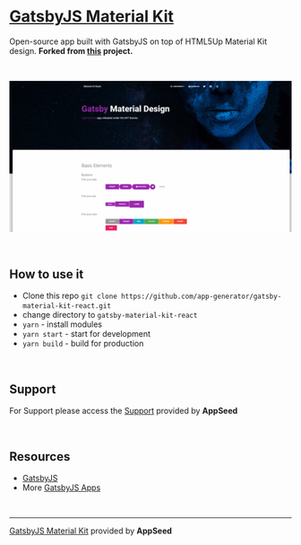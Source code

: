 # [GatsbyJS Material Kit](https://appseed.us/apps/gatsbyjs/gatsby-material-kit-react)

Open-source app built with GatsbyJS on top of HTML5Up Material Kit design. 
**Forked from [this](https://github.com/WebCu/gatsby-material-kit-react) project.**

<br />

![GatsbyJS Material Kit - Gif animated intro.](https://github.com/app-generator/static/blob/master/products/gatsby-material-kit-react-intro.gif?raw=true)

<br />


## How to use it
- Clone this repo `git clone https://github.com/app-generator/gatsby-material-kit-react.git`
- change directory to `gatsby-material-kit-react`
- `yarn` - install modules
- `yarn start` - start for development
- `yarn build` - build for production

<br />

## Support

For Support please access the [Support](https://appseed.us/support) provided by **AppSeed** 

<br />

## Resources
 
 - [GatsbyJS](https://www.gatsbyjs.org/)
 - More [GatsbyJS Apps](https://appseed.us/apps/gatsbyjs)

<br />

---
[GatsbyJS Material Kit](https://appseed.us/apps/gatsbyjs/gatsby-material-kit-react) provided by **AppSeed**
